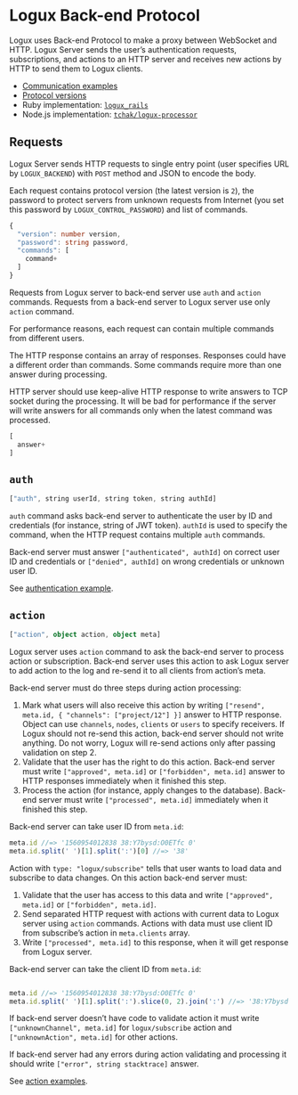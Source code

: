 # Logux Back-end Protocol

Logux uses Back-end Protocol to make a proxy between WebSocket and HTTP. Logux Server sends the user’s authentication requests, subscriptions, and actions to an HTTP server and receives new actions by HTTP to send them to Logux clients.

* [Communication examples](./examples.md)
* [Protocol versions](./versions.md)
* Ruby implementation: [`logux_rails`](https://github.com/logux/logux_rails)
* Node.js implementation: [`tchak/logux-processor`](https://github.com/tchak/logux-processor)


## Requests

Logux Server sends HTTP requests to single entry point (user specifies URL by `LOGUX_BACKEND`) with `POST` method and JSON to encode the body.

Each request contains protocol version (the latest version is `2`), the password to protect servers from unknown requests from Internet (you set this password by `LOGUX_CONTROL_PASSWORD`) and list of commands.

```ts
{
  "version": number version,
  "password": string password,
  "commands": [
    command+
  ]
}
```

Requests from Logux server to back-end server use `auth` and `action` commands. Requests from a back-end server to Logux server use only `action` command.

For performance reasons, each request can contain multiple commands from different users.

The HTTP response contains an array of responses. Responses could have a different order than commands. Some commands require more than one answer during processing.

HTTP server should use keep-alive HTTP response to write answers to TCP socket during the processing. It will be bad for performance if the server will write answers for all commands only when the latest command was processed.

```ts
[
  answer+
]
```


## `auth`

```ts
["auth", string userId, string token, string authId]
```

`auth` command asks back-end server to authenticate the user by ID and credentials (for instance, string of JWT token). `authId` is used to specify the command, when the HTTP request contains multiple `auth` commands.

Back-end server must answer `["authenticated", authId]` on correct user ID and credentials or `["denied", authId]` on wrong credentials or unknown user ID.

See [authentication example](./examples.md#authentication).


## `action`

```ts
["action", object action, object meta]
```

Logux server uses `action` command to ask the back-end server to process action or subscription. Back-end server uses this action to ask Logux server to add action to the log and re-send it to all clients from action’s meta.

Back-end server must do three steps during action processing:

1. Mark what users will also receive this action by writing `["resend", meta.id, { "channels": ["project/12"] }]` answer to HTTP response. Object can use `channels`, `nodes`, `clients` or `users` to specify receivers. If Logux should not re-send this action, back-end server should not write anything. Do not worry, Logux will re-send actions only after passing validation on step 2.
2. Validate that the user has the right to do this action. Back-end server must write `["approved", meta.id]` or `["forbidden", meta.id]` answer to HTTP responses immediately when it finished this step.
3. Process the action (for instance, apply changes to the database). Back-end server must write `["processed", meta.id]` immediately when it finished this step.

Back-end server can take user ID from `meta.id`:

```js
meta.id //=> '1560954012838 38:Y7bysd:O0ETfc 0'
meta.id.split(' ')[1].split(':')[0] //=> '38'
```

Action with `type: "logux/subscribe"` tells that user wants to load data and subscribe to data changes. On this action back-end server must:

1. Validate that the user has access to this data and write `["approved", meta.id]` or `["forbidden", meta.id]`.
2. Send separated HTTP request with actions with current data to Logux server using `action` commands. Actions with data must use client ID from subscribe’s action in `meta.clients` array.
3. Write `["processed", meta.id]` to this response, when it will get response from Logux server.

Back-end server can take the client ID from `meta.id`:

```js

meta.id //=> '1560954012838 38:Y7bysd:O0ETfc 0'
meta.id.split(' ')[1].split(':').slice(0, 2).join(':') //=> '38:Y7bysd'
```

If back-end server doesn’t have code to validate action it must write `["unknownChannel", meta.id]` for `logux/subscribe` action and `["unknownAction", meta.id]` for other actions.

If back-end server had any errors during action validating and processing it should write `["error", string stacktrace]` answer.

See [action examples](./examples.md#actions).

